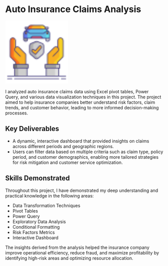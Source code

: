 # Auto Insurance Claims Analysis

<img src="https://raw.githubusercontent.com/Darshanamishra/Images/main/Auto%20insurance.png" alt="Auto Insurance Claims Analysis" width="200" height="auto" />        

I analyzed auto insurance claims data using Excel pivot tables, Power Query, and various data visualization techniques in this project. The project aimed to help insurance companies better understand risk factors, claim trends, and 
customer behavior, leading to more informed decision-making processes. 
 
## Key Deliverables

- A dynamic, interactive dashboard that provided insights on claims across different periods and geographic regions.
- Users can filter data based on multiple criteria such as claim type, policy period, and customer demographics, enabling more tailored strategies for risk mitigation and customer service optimization.  

## Skills Demonstrated

Throughout this project, I have demonstrated my deep understanding and practical knowledge in the following areas: 

- Data Transformation Techniques 
- Pivot Tables
- Power Query
- Exploratory Data Analysis 
- Conditional Formatting
- Risk Factors Metrics
- Interactive Dashboard

The insights derived from the analysis helped the insurance company improve operational efficiency, reduce fraud, and maximize profitability by identifying high-risk areas and optimizing resource allocation.
